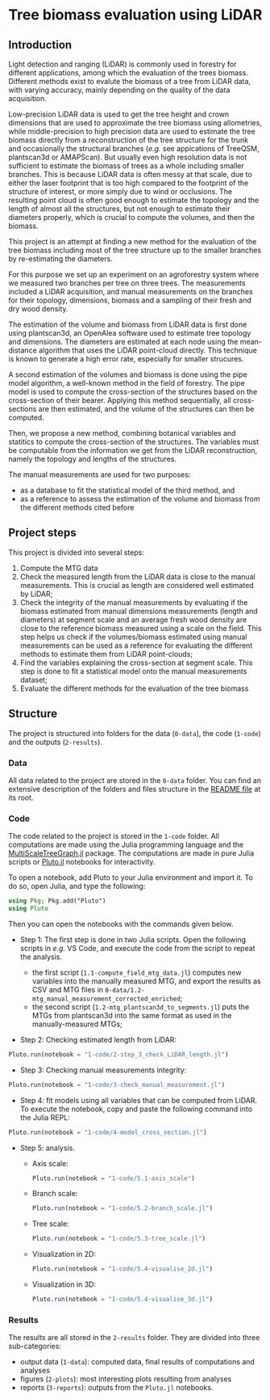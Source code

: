 # Tree biomass evaluation using LiDAR

## Introduction

Light detection and ranging (LiDAR) is commonly used in forestry for different applications, among which the evaluation of the trees biomass. Different methods exist to evalute the biomass of a tree from LiDAR data, with varying accuracy, mainly depending on the quality of the data acquisition.

Low-precision LiDAR data is used to get the tree height and crown dimensions that are used to approximate the tree biomass using allometries, while middle-precision to high precision data are used to estimate the tree biomass directly from a reconstruction of the tree structure for the trunk and occasionally the structural branches (*e.g.* see appications of TreeQSM, plantscan3d or AMAPScan). But usually even high resolution data is not sufficient to estimate the biomass of trees as a whole including smaller branches. This is because LiDAR data is often messy at that scale, due to either the laser footprint that is too high compared to the footprint of the structure of interest, or more simply due to wind or occlusions. The resulting point cloud is often good enough to estimate the topology and the length of almost all the structures, but not enough to estimate their diameters properly, which is crucial to compute the volumes, and then the biomass.

This project is an attempt at finding a new method for the evaluation of the tree biomass including most of the tree structure up to the smaller branches by re-estimating the diameters.

For this purpose we set up an experiment on an agroforestry system where we measured two branches per tree on three trees. The measurements included a LiDAR acquisition, and manual measurements on the branches for their topology, dimensions, biomass and a sampling of their fresh and dry wood density.

The estimation of the volume and biomass from LiDAR data is first done using plantscan3d, an OpenAlea software used to estimate tree topology and dimensions. The diameters are estimated at each node using the mean-distance algorithm that uses the LiDAR point-cloud directly. This technique is known to generate a high error rate, especially for smaller strucures.

A second estimation of the volumes and biomass is done using the pipe model algorithm, a well-known method in the field of forestry. The pipe model is used to compute the cross-section of the structures based on the cross-section of their bearer. Applying this method sequentially, all cross-sections are then estimated, and the volume of the structures can then be computed.

Then, we propose a new method, combining botanical variables and statitics to compute the cross-section of the structures. The variables must be computable from the information we get from the LiDAR reconstruction, namely the topology and lengths of the structures.

The manual measurements are used for two purposes:

- as a database to fit the statistical model of the third method, and
- as a reference to assess the estimation of the volume and biomass from the different methods cited before

## Project steps

This project is divided into several steps:

1. Compute the MTG data
2. Check the measured length from the LiDAR data is close to the manual measurements. This is crucial as length are considered well estimated by LiDAR;
3. Check the integrity of the manual measurements by evaluating if the biomass estimated from manual dimensions measurements (length and diameters) at segment scale and an average fresh wood density are close to the reference biomass measured using a scale on the field. This step helps us check if the volumes/biomass estimated using manual measurements can be used as a reference for evaluating the different methods to estimate them from LiDAR point-clouds;
4. Find the variables explaining the cross-section at segment scale. This step is done to fit a statistical model onto the manual measurements dataset;
5. Evaluate the different methods for the evaluation of the tree biomass

## Structure

The project is structured into folders for the data (`0-data`), the code (`1-code`) and the outputs (`2-results`).

### Data

All data related to the project are stored in the `0-data` folder. You can find an extensive description of the folders and files structure in the [README file](0-data/README.md) at its root.

### Code

The code related to the project is stored in the `1-code` folder. All computations are made using the Julia programming language and the [MultiScaleTreeGraph.jl](https://vezy.github.io/MultiScaleTreeGraph.jl/dev/) package. The computations are made in pure Julia scripts or [Pluto.jl](https://github.com/fonsp/Pluto.jl) notebooks for interactivity.

To open a notebook, add Pluto to your Julia environment and import it. To do so, open Julia, and type the following:

```julia
using Pkg; Pkg.add("Pluto")
using Pluto
```

Then you can open the notebooks with the commands given below.

- Step 1: The first step is done in two Julia scripts. Open the following scripts in *e.g.* VS Code, and execute the code from the script to repeat the analysis.
  - the first script (`1.1-compute_field_mtg_data.jl`) computes new variables into the manually measured MTG, and export the results as CSV and MTG files in `0-data/1.2-mtg_manual_measurement_corrected_enriched`;
  - the second script (`1.2-mtg_plantscan3d_to_segments.jl`) puts the MTGs from plantscan3d into the same format as used in the manually-measured MTGs;

- Step 2: Checking estimated length from LiDAR:

```julia
Pluto.run(notebook = "1-code/2-step_3_check_LiDAR_length.jl")
```

- Step 3: Checking manual measurements integrity:

```julia
Pluto.run(notebook = "1-code/3-check_manual_measurement.jl")
```

- Step 4: fit models using all variables that can be computed from LiDAR. To execute the notebook, copy and paste the following command into the Julia REPL:

```julia
Pluto.run(notebook = "1-code/4-model_cross_section.jl")
```

- Step 5: analysis.

  - Axis scale:

    ```julia
    Pluto.run(notebook = "1-code/5.1-axis_scale")
    ```

  - Branch scale:

    ```julia
    Pluto.run(notebook = "1-code/5.2-branch_scale.jl")
    ```

  - Tree scale:

    ```julia
    Pluto.run(notebook = "1-code/5.3-tree_scale.jl")
    ```

  - Visualization in 2D:

    ```julia
    Pluto.run(notebook = "1-code/5.4-visualise_2d.jl")
    ```

  - Visualization in 3D:

    ```julia
    Pluto.run(notebook = "1-code/5.4-visualise_3d.jl")
    ```

### Results

The results are all stored in the `2-results` folder. They are divided into three sub-categories:

- output data (`1-data`): computed data, final results of computations and analyses
- figures (`2-plots`): most interesting plots resulting from analyses
- reports (`3-reports`): outputs from the `Pluto.jl` notebooks.

